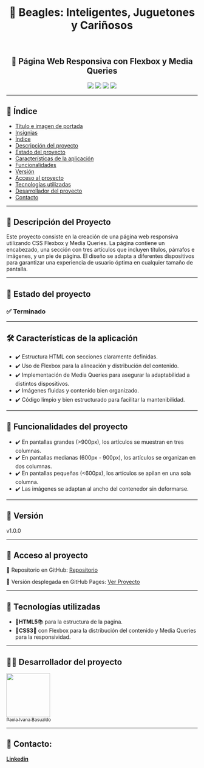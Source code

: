 <h1 id="titulo-e-imagen-de-portada" align="center">
🐾 Beagles: Inteligentes, Juguetones y Cariñosos
</h1>
<br>
<h2 align="center">
📌 Página Web Responsiva con Flexbox y Media Queries
</h2>

<p id="insignias" align="center">
<img src="https://img.shields.io/badge/STATUS-TERMINADO-blue">
<img src="https://img.shields.io/github/languages/top/PaolaBasualdo/responsividad-flexbox-media-queries">
<img src="https://img.shields.io/github/stars/PaolaBasualdo/responsividad-flexbox-media-queries?style=social">
<img src="https://img.shields.io/github/last-commit/PaolaBasualdo/responsividad-flexbox-media-queries">
</p>

---

## 📌 Índice
- [Título e imagen de portada](#titulo-e-imagen-de-portada)
- [Insignias](#insignias)
- [Índice](#-índice)
- [Descripción del proyecto](#-descripción-del-proyecto)
- [Estado del proyecto](#-estado-del-proyecto)
- [Características de la aplicación](#caracteristicas)
- [Funcionalidades](#-funcionalidades)
- [Versión](#-versión)
- [Acceso al proyecto](#-acceso-al-proyecto)
- [Tecnologías utilizadas](#-tecnologías-utilizadas)
- [Desarrollador del proyecto](#-desarrollador-del-proyecto)
- [Contacto](#-contacto)
  
---

## 📖 Descripción del Proyecto

Este proyecto consiste en la creación de una página web responsiva utilizando CSS Flexbox y Media Queries. La página contiene un encabezado, una sección con tres artículos que incluyen títulos, párrafos e imágenes, y un pie de página. El diseño se adapta a diferentes dispositivos para garantizar una experiencia de usuario óptima en cualquier tamaño de pantalla.

---

## 🚧 Estado del proyecto
<h3 align="left">
✅ Terminado
</h3>

---

<h2 id="caracteristicas">🛠️ Características de la aplicación</h2>
<ul>
<li>✔️ Estructura HTML con secciones claramente definidas.</li>
<li>✔️ Uso de Flexbox para la alineación y distribución del contenido.</li>
<li>✔️ Implementación de Media Queries para asegurar la adaptabilidad a distintos dispositivos.</li>
<li>✔️ Imágenes fluidas y contenido bien organizado.</li>
<li>✔️ Código limpio y bien estructurado para facilitar la mantenibilidad.</li>
</ul>

---

## 🔧 Funcionalidades del proyecto

<ul>
<li>✔️ En pantallas grandes (>900px), los artículos se muestran en tres columnas.</li>
<li>✔️ En pantallas medianas (600px - 900px), los artículos se organizan en dos columnas.</li>
<li>✔️ En pantallas pequeñas (<600px), los artículos se apilan en una sola columna.</li>
<li>✔️ Las imágenes se adaptan al ancho del contenedor sin deformarse.</li>
</ul>

---

## 📌 Versión

v1.0.0

---

## 📁 Acceso al proyecto

🔗 Repositorio en GitHub:
[Repositorio](https://github.com/PaolaBasualdo/responsividad-flexbox-media-queries/settings)

🔗 Versión desplegada en GitHub Pages:
[Ver Proyecto](https://paolabasualdo.github.io/responsividad-flexbox-media-queries/)

---

## 🚀 Tecnologías utilizadas
<ul>
<li>🔹<strong>HTML5</strong>📚 para la estructura de la pagina.</li>
<li>🔹<strong>CSS3</strong>💚 con Flexbox para la distribución del contenido y Media Queries para la responsividad.</li>
</ul>

---

## 👨‍💻 Desarrollador del proyecto
[<img src="https://avatars.githubusercontent.com/u/117169838?v=4" width=115><br><sub>Paola Ivana Basualdo</sub>](https://github.com/PaolaBasualdo)

---

## 📩 Contacto:
**[Linkedin](https://www.linkedin.com/in/paola-ivana-basualdo/)**

